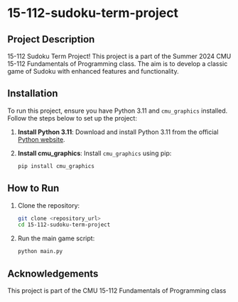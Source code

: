 # 15-112-sudoku-term-project

## Project Description

15-112 Sudoku Term Project! This project is a part of the Summer 2024 CMU 15-112 Fundamentals of Programming class. The aim is to develop a classic game of Sudoku with enhanced features and functionality.

## Installation

To run this project, ensure you have Python 3.11 and `cmu_graphics` installed. Follow the steps below to set up the project:

1. **Install Python 3.11**:
   Download and install Python 3.11 from the official [Python website](https://www.python.org/downloads/).

2. **Install cmu_graphics**:
   Install `cmu_graphics` using pip:
   ```sh
   pip install cmu_graphics
   ```

## How to Run

1. Clone the repository:
   ```sh
   git clone <repository_url>
   cd 15-112-sudoku-term-project
   ```

2. Run the main game script:
   ```sh
   python main.py
   ```

## Acknowledgements

This project is part of the CMU 15-112 Fundamentals of Programming class